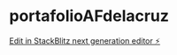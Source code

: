 # portafolioAFdelacruz

[Edit in StackBlitz next generation editor ⚡️](https://stackblitz.com/~/github.com/andresF864/portafolioAFdelacruz)